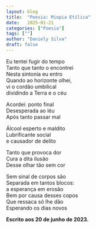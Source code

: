 ```yaml
---
layout: blog
title:  "Poesia: Miopia Etílica"
date:   2025-01-21
categories: ["Poesia"]
tags: [""]
author: "Daniely Silva"
draft: false
---
```


Eu tentei fugir do tempo\
Tanto que tanto o encontrei\
Nesta sintonia eu entro\
Quando ao horizonte olhei,\
vi o cordão umbilical\
dividindo a Terra e o céu

Acordei: ponto final\
Desesperada ao léu\
Após tanto passar mal

Álcool esperto e maldito\
Lubrificante social\
e causador de delito

Tanto que provoca dor\
Cura a dita ilusão\
Desse olhar tão sem cor

Sem sinal de corpos são\
Separada em tantos blocos:\
a esperança em erosão\
Bem por causa desses copos\
Que ressaca só lhe dão\
Esperando os dias novos

**Escrito aos 20 de junho de 2023.**
